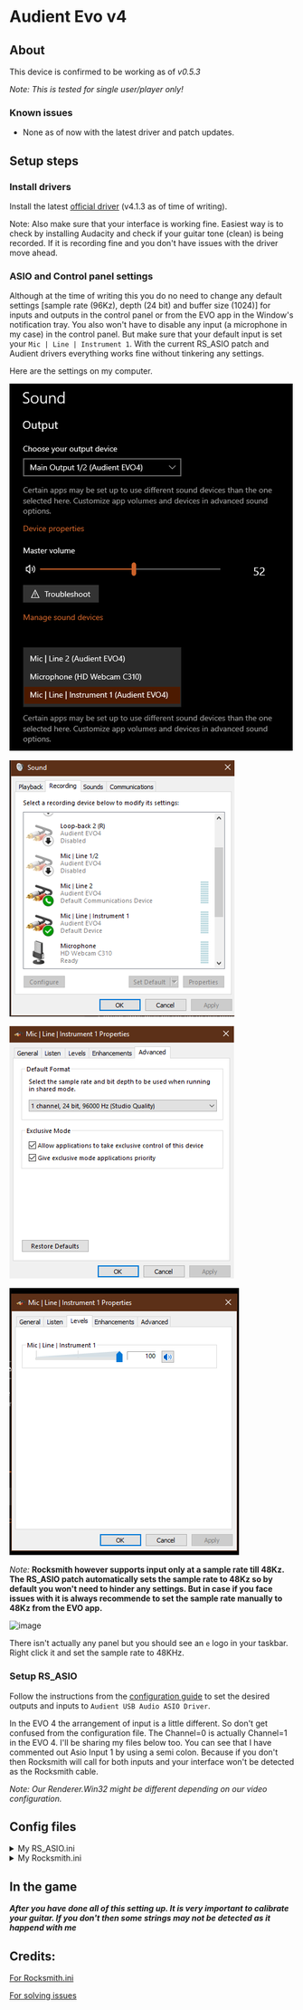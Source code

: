# Audient Evo v4

## About

This device is confirmed to be working as of _v0.5.3_

_Note: This is tested for single user/player only!_

### Known issues

 - None as of now with the latest driver and patch updates.

## Setup steps

### Install drivers

Install the latest [official driver](https://audient.com/products/audio-interfaces/sono/downloads/) (v4.1.3 as of time of writing).

Note: Also make sure that your interface is working fine. Easiest way is to check by installing Audacity and check if your guitar tone (clean) is being recorded. If it is recording fine and you don't have issues with the driver move ahead.

### ASIO and Control panel settings

Although at the time of writing this you do no need to change any default settings [sample rate (96Kz), depth (24 bit) and buffer size (1024)] for inputs and outputs in the control panel or from the EVO app in the Window's notification tray. You also won't have to disable any input (a microphone in my case) in the control panel. But make sure that your default input is set your `Mic | Line | Instrument 1`. With the current RS_ASIO patch and Audient drivers everything works fine without tinkering any settings.

Here are the settings on my computer.

![image](https://raw.githubusercontent.com/AmolAmrit/rs_asio/master/docs/audient_evo_4/Annotation%202020-08-16%20224310.png)

![image](https://raw.githubusercontent.com/AmolAmrit/rs_asio/master/docs/audient_evo_4/Annotation%202020-08-16%20224424.png)

![image](https://raw.githubusercontent.com/AmolAmrit/rs_asio/master/docs/audient_evo_4/Annotation%202020-08-16%20232812.png)

![image](https://raw.githubusercontent.com/AmolAmrit/rs_asio/master/docs/audient_evo_4/Annotation%202020-08-16%20232728.png)

_Note:_ **Rocksmith however supports input only at a sample rate till 48Kz. The RS_ASIO patch automatically sets the sample rate to 48Kz so by default you won't need to hinder any settings. But in case if you face issues with it is always recommende to set the sample rate manually to 48Kz from the EVO app.** 

![image](https://user-images.githubusercontent.com/10779424/86245120-ef2bad80-bba0-11ea-96cb-c04e88f91391.png)

There isn't actually any panel but you should see an `e` logo in your taskbar. Right click it and set the sample rate to 48KHz. 

### Setup RS_ASIO

Follow the instructions from the [configuration guide](https://github.com/mdias/rs_asio#basic-configuration-guide) to set the desired outputs and inputs to `Audient USB Audio ASIO Driver`.

In the EVO 4 the arrangement of input is a little different. So don't get confused from the configuration file. The Channel=0 is actually Channel=1 in the EVO 4. I'll be sharing my files below too. You can see that I have commented out Asio Input 1 by using a semi colon. Because if you don't then Rocksmith will call for both inputs and your interface won't be detected as the Rocksmith cable.

_Note: Our Renderer.Win32 might be different depending on our video configuration._


## Config files


<details>
<summary>My RS_ASIO.ini</summary>



```
[Config]
EnableWasapiOutputs=0
EnableWasapiInputs=0
EnableAsio=1

[Asio]
; available buffer size modes:
;    driver - respect buffer size setting set in the driver
;    host   - use a buffer size as close as possible as that requested by the host application
;    custom - use the buffer size specified in CustomBufferSize field
BufferSizeMode=driver
CustomBufferSize=

[Asio.Output]
Driver=Audient USB Audio ASIO Driver
BaseChannel=0
EnableSoftwareEndpointVolumeControl=1
EnableSoftwareMasterVolumeControl=1
SoftwareMasterVolumePercent=100

[Asio.Input.0]
Driver=Audient USB Audio ASIO Driver
Channel=0
EnableSoftwareEndpointVolumeControl=1
EnableSoftwareMasterVolumeControl=1
SoftwareMasterVolumePercent=100

[Asio.Input.1]
;Driver=
;Channel=1
;EnableSoftwareEndpointVolumeControl=1
;EnableSoftwareMasterVolumeControl=1
;SoftwareMasterVolumePercent=100
```

</details>

<details>
<summary>My Rocksmith.ini</summary>



```
[Audio]
EnableMicrophone=1
ExclusiveMode=1
LatencyBuffer=4
ForceDefaultPlaybackDevice=1
ForceWDM=0
ForceDirectXSink=0
DumpAudioLog=0
MaxOutputBufferSize=0
RealToneCableOnly=0
Win32UltraLowLatencyMode=1
[Renderer.Win32]
ShowGamepadUI=0
ScreenWidth=1920
ScreenHeight=1080
Fullscreen=2
VisualQuality=2
RenderingWidth=0
RenderingHeight=0
EnablePostEffects=1
EnableShadows=1
EnableHighResScope=1
EnableDepthOfField=1
EnablePerPixelLighting=1
MsaaSamples=4
DisableBrowser=0
[Net]
UseProxy=1

```

</details>

## In the game

_**After you have done all of this setting up. It is very important to calibrate your guitar. If you don't then some strings may not be detected as it happend  with me**_

## Credits: 
[For Rocksmith.ini](https://www.reddit.com/r/rocksmith/comments/4qt9fa/solution_for_crackling_noisetoo_much_distortion/)

[For solving issues](https://www.reddit.com/r/rocksmith/comments/i9nbix/help_with_rs_asio/)
